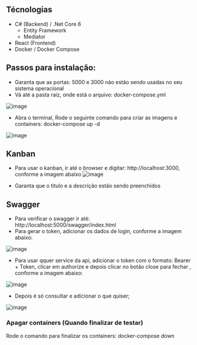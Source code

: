
## Técnologias

- C# (Backend) / .Net Core 6
  - Entity Framework
  - Mediator
- React (Frontend)
- Docker / Docker Compose

## Passos para instalação:

- Garanta que as portas: 5000  e 3000 não estão sendo usadas no seu sistema operacional
- Vá até a pasta raiz, onde está o arquivo: docker-compose.yml

![image](https://github.com/ffonseca1985/adatech/assets/12939890/85286d81-a2c7-4416-80e1-caa7aa11ecb6)

- Abra o terminal, Rode o seguinte comando para criar as imagens e containers: docker-compose up -d

![image](https://github.com/ffonseca1985/adatech/assets/12939890/9690c5f0-2aeb-4db8-8cb4-e31b2ca34303)

## Kanban

- Para usar o kanban, ir até o browser e digitar: http://localhost:3000, conforme a imagem abaixo
![image](https://github.com/ffonseca1985/adatech/assets/12939890/0293ad3b-a63b-4fa2-93ac-3559eb4f4b2f)

- Garanta que o titulo e a descrição estão sendo preenchidos

## Swagger

- Para verificar o swagger ir até: http://localhost:5000/swagger/index.html
- Para gerar o token, adicionar os dados de login, conforme a imagem abaixo:

![image](https://github.com/ffonseca1985/adatech/assets/12939890/e6e11e5e-c591-4588-a375-e2ff62854db1)
 
- Para usar qquer service da api, adicionar o token com o formato: Bearer + Token, clicar em authorize e depois clicar no botão close para fechar , conforme a imagem abaixo:

![image](https://github.com/ffonseca1985/adatech/assets/12939890/2e516602-846c-4da6-a2fb-fdf0c2c5a24a)

- Depois é só consultar e adicionar o que quiser;

![image](https://github.com/ffonseca1985/adatech/assets/12939890/206e8f0d-27c0-4094-ba0c-a98fd707bf1f)


### Apagar containers (Quando finalizar de testar)

Rode o comando para finalizar os containers: docker-compose down

